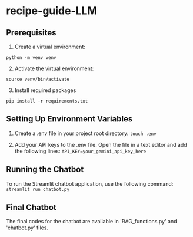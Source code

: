 # recipe-guide-LLM

## Prerequisites

1. Create a virtual environment:

`python -m venv venv`

2. Activate the virtual environment:

`source venv/bin/activate`

3. Install required packages

`pip install -r requirements.txt`

## Setting Up Environment Variables

1. Create a .env file in your project root directory:
   `touch .env`

2. Add your API keys to the .env file. Open the file in a text editor and add the following lines:
   `API_KEY=your_gemini_api_key_here`

## Running the Chatbot

To run the Streamlit chatbot application, use the following command:
`streamlit run chatbot.py`

## Final Chatbot

The final codes for the chatbot are available in 'RAG_functions.py' and 'chatbot.py' files.
